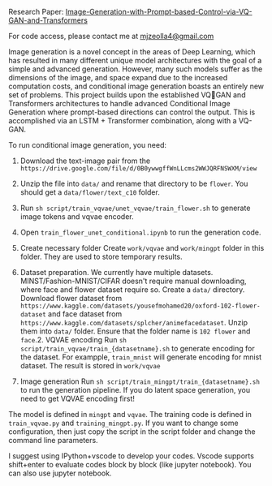 Research Paper: [Image-Generation-with-Prompt-based-Control-via-VQ-GAN-and-Transformers](https://github.com/Mjzeolla/Image-Generation-with-Prompt-based-Control-via-VQ-GAN-and-Transformers/blob/main/Image-Generation-with-Prompt-based-Control-via-VQ-GAN-and-Transformers.pdf)

For code access, please contact me at mjzeolla4@gmail.com

Image generation is a novel concept in the areas of Deep Learning, which has resulted in many different unique model architectures with the
goal of a simple and advanced generation. However, many such models suffer as the dimensions of the image, and space expand due to the increased computation costs, and conditional image generation boasts an entirely new set of problems.
This project builds upon the established VQGAN and Transformers architectures to handle advanced Conditional Image Generation where prompt-based directions can control the output. This is accomplished via an LSTM + Transformer combination, along with a VQ-GAN.

To run conditional image generation, you need:

1. Download the text-image pair from the `https://drive.google.com/file/d/0B0ywwgffWnLLcms2WWJQRFNSWXM/view`
2. Unzip the file into `data/` and rename that directory to be `flower`. You should get a `data/flower/text_c10` folder.
3. Run `sh script/train_vqvae/unet_vqvae/train_flower.sh` to generate image tokens and vqvae encoder.
4. Open `train_flower_unet_conditional.ipynb` to run the generation code.

5. Create necessary folder
   Create `work/vqvae` and `work/mingpt` folder in this folder. They are used to store temporary results.
6. Dataset preparation.
   We currently have multiple datasets. MINST/Fashion-MNIST/CIFAR doesn't require manual downloading, where face and flower dataset require so.
   Create a `data/` directory. Download flower dataset from `https://www.kaggle.com/datasets/yousefmohamed20/oxford-102-flower-dataset` and face dataset from `https://www.kaggle.com/datasets/splcher/animefacedataset`. Unzip them into `data/` folder. Ensure that the folder name is `102 flower` and `face`.2. VQVAE encoding
   Run `sh script/train_vqvae/train_{datasetname}.sh` to generate encoding for the dataset. For exampple, `train_mnist` will generate encoding for mnist dataset. The result is stored in `work/vqvae`
7. Image generation
   Run `sh script/train_mingpt/train_{datasetname}.sh` to run the generation pipeline. If you do latent space generation, you need to get VQVAE encoding first!

The model is defined in `mingpt` and `vqvae`. The training code is defined in `train_vqvae.py` and `training_mingpt.py`. If you want to change some configuration, then just copy the script in the script folder and change the command line parameters.

I suggest using IPython+vscode to develop your codes. Vscode supports shift+enter to evaluate codes block by block (like jupyter notebook). You can also use jupyter notebook.
